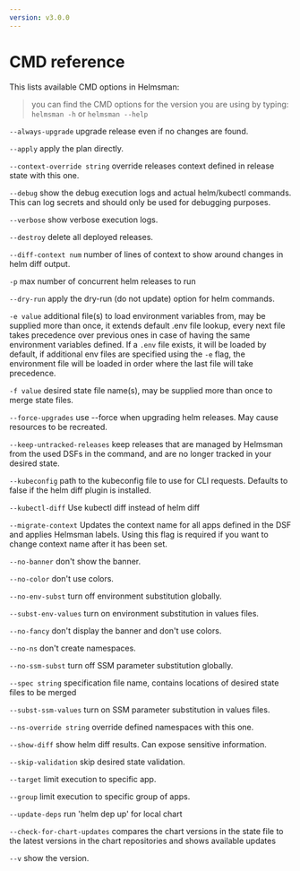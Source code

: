 ```yaml
---
version: v3.0.0
---
```


# CMD reference

This lists available CMD options in Helmsman:

> you can find the CMD options for the version you are using by typing: `helmsman -h` or `helmsman --help`

  `--always-upgrade`
        upgrade release even if no changes are found.

  `--apply`
        apply the plan directly.

  `--context-override string`
        override releases context defined in release state with this one.

  `--debug`
        show the debug execution logs and actual helm/kubectl commands. This can log secrets and should only be used for debugging purposes.

  `--verbose`
        show verbose execution logs.

  `--destroy`
        delete all deployed releases.

  `--diff-context num`
        number of lines of context to show around changes in helm diff output.

  `-p`
        max number of concurrent helm releases to run

  `--dry-run`
        apply the dry-run (do not update) option for helm commands.

  `-e value`
        additional file(s) to load environment variables from, may be supplied more than once, it extends default .env file lookup, every next file takes precedence over previous ones in case of having the same environment variables defined.
        If a `.env` file exists, it will be loaded by default, if additional env files are specified using the `-e` flag, the environment file will be loaded in order where the last file will take precedence.

  `-f value`
        desired state file name(s), may be supplied more than once to merge state files.

  `--force-upgrades`
        use --force when upgrading helm releases. May cause resources to be recreated.

  `--keep-untracked-releases`
        keep releases that are managed by Helmsman from the used DSFs in the command, and are no longer tracked in your desired state.

  `--kubeconfig`
        path to the kubeconfig file to use for CLI requests. Defaults to false if the helm diff plugin is installed.

   `--kubectl-diff`
        Use kubectl diff instead of helm diff

  `--migrate-context`
        Updates the context name for all apps defined in the DSF and applies Helmsman labels. Using this flag is required if you want to change context name after it has been set.

  `--no-banner`
        don't show the banner.

  `--no-color`
        don't use colors.

  `--no-env-subst`
        turn off environment substitution globally.

  `--subst-env-values`
        turn on environment substitution in values files.

  `--no-fancy`
        don't display the banner and don't use colors.

  `--no-ns`
        don't create namespaces.

  `--no-ssm-subst`
        turn off SSM parameter substitution globally.

  `--spec string`
        specification file name, contains locations of desired state files to be merged

  `--subst-ssm-values`
        turn on SSM parameter substitution in values files.

  `--ns-override string`
        override defined namespaces with this one.

  `--show-diff`
        show helm diff results. Can expose sensitive information.

  `--skip-validation`
        skip desired state validation.

  `--target`
        limit execution to specific app.

  `--group`
        limit execution to specific group of apps.

  `--update-deps`
        run 'helm dep up' for local chart

  `--check-for-chart-updates`
        compares the chart versions in the state file to the latest versions in the chart repositories and shows available updates

  `--v`    show the version.
